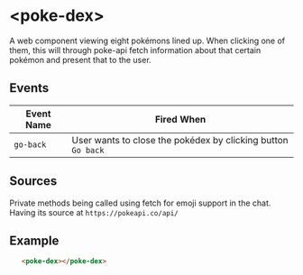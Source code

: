 # &lt;poke-dex&gt;

A web component viewing eight pokémons lined up. When clicking one of them, this will through poke-api fetch information about that certain pokémon and present that to the user.

## Events

| Event Name | Fired When |
|------------|------------|
| `go-back`| User wants to close the pokédex by clicking button `Go back`

## Sources

Private methods being called using fetch for emoji support in the chat. Having its source at `https://pokeapi.co/api/`

## Example

```html
   <poke-dex></poke-dex>
```